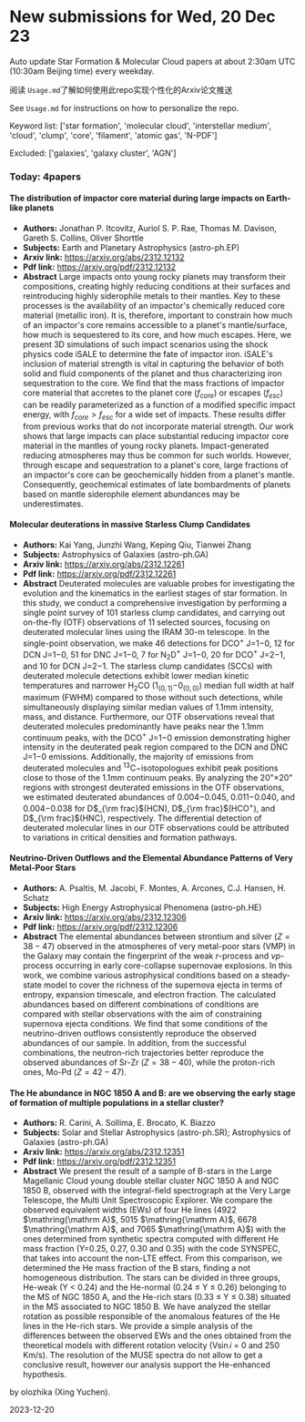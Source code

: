 # New submissions for Wed, 20 Dec 23
Auto update Star Formation & Molecular Cloud papers at about 2:30am UTC (10:30am Beijing time) every weekday.


阅读 `Usage.md`了解如何使用此repo实现个性化的Arxiv论文推送

See `Usage.md` for instructions on how to personalize the repo. 


Keyword list: ['star formation', 'molecular cloud', 'interstellar medium', 'cloud', 'clump', 'core', 'filament', 'atomic gas', 'N-PDF']


Excluded: ['galaxies', 'galaxy cluster', 'AGN']


### Today: 4papers 
#### The distribution of impactor core material during large impacts on  Earth-like planets
 - **Authors:** Jonathan P. Itcovitz, Auriol S. P. Rae, Thomas M. Davison, Gareth S. Collins, Oliver Shorttle
 - **Subjects:** Earth and Planetary Astrophysics (astro-ph.EP)
 - **Arxiv link:** https://arxiv.org/abs/2312.12132
 - **Pdf link:** https://arxiv.org/pdf/2312.12132
 - **Abstract**
 Large impacts onto young rocky planets may transform their compositions, creating highly reducing conditions at their surfaces and reintroducing highly siderophile metals to their mantles. Key to these processes is the availability of an impactor's chemically reduced core material (metallic iron). It is, therefore, important to constrain how much of an impactor's core remains accessible to a planet's mantle/surface, how much is sequestered to its core, and how much escapes. Here, we present 3D simulations of such impact scenarios using the shock physics code iSALE to determine the fate of impactor iron. iSALE's inclusion of material strength is vital in capturing the behavior of both solid and fluid components of the planet and thus characterizing iron sequestration to the core. We find that the mass fractions of impactor core material that accretes to the planet core ($f_{core}$) or escapes ($f_{esc}$) can be readily parameterized as a function of a modified specific impact energy, with $f_{core} > f_{esc}$ for a wide set of impacts. These results differ from previous works that do not incorporate material strength. Our work shows that large impacts can place substantial reducing impactor core material in the mantles of young rocky planets. Impact-generated reducing atmospheres may thus be common for such worlds. However, through escape and sequestration to a planet's core, large fractions of an impactor's core can be geochemically hidden from a planet's mantle. Consequently, geochemical estimates of late bombardments of planets based on mantle siderophile element abundances may be underestimates.
#### Molecular deuterations in massive Starless Clump Candidates
 - **Authors:** Kai Yang, Junzhi Wang, Keping Qiu, Tianwei Zhang
 - **Subjects:** Astrophysics of Galaxies (astro-ph.GA)
 - **Arxiv link:** https://arxiv.org/abs/2312.12261
 - **Pdf link:** https://arxiv.org/pdf/2312.12261
 - **Abstract**
 Deuterated molecules are valuable probes for investigating the evolution and the kinematics in the earliest stages of star formation. In this study, we conduct a comprehensive investigation by performing a single point survey of 101 starless clump candidates, and carrying out on-the-fly (OTF) observations of 11 selected sources, focusing on deuterated molecular lines using the IRAM 30-m telescope. In the single-point observation, we make 46 detections for DCO$^{+}$ J=1$-$0, 12 for DCN J=1$-$0, 51 for DNC J=1$-$0, 7 for N$_{2}$D$^{+}$ J=1$-$0, 20 for DCO$^{+}$ J=2$-$1, and 10 for DCN J=2$-$1. The starless clump candidates (SCCs) with deuterated molecule detections exhibit lower median kinetic temperatures and narrower H$_{2}$CO (1$_{(0,1)}$$-$0$_{(0,0)}$) median full width at half maximum (FWHM) compared to those without such detections, while simultaneously displaying similar median values of 1.1mm intensity, mass, and distance. Furthermore, our OTF observations reveal that deuterated molecules predominantly have peaks near the 1.1mm continuum peaks, with the DCO$^{+}$ J=1$-$0 emission demonstrating higher intensity in the deuterated peak region compared to the DCN and DNC J=1$-$0 emissions. Additionally, the majority of emissions from deuterated molecules and $^{13}$C$-$isotopologues exhibit peak positions close to those of the 1.1mm continuum peaks. By analyzing the 20"$\times$20" regions with strongest deuterated emissions in the OTF observations, we estimated deuterated abundances of 0.004$-$0.045, 0.011$-$0.040, and 0.004$-$0.038 for D$_{\rm frac}$(HCN), D$_{\rm frac}$(HCO$^{+}$), and D$_{\rm frac}$(HNC), respectively. The differential detection of deuterated molecular lines in our OTF observations could be attributed to variations in critical densities and formation pathways.
#### Neutrino-Driven Outflows and the Elemental Abundance Patterns of Very  Metal-Poor Stars
 - **Authors:** A. Psaltis, M. Jacobi, F. Montes, A. Arcones, C.J. Hansen, H. Schatz
 - **Subjects:** High Energy Astrophysical Phenomena (astro-ph.HE)
 - **Arxiv link:** https://arxiv.org/abs/2312.12306
 - **Pdf link:** https://arxiv.org/pdf/2312.12306
 - **Abstract**
 The elemental abundances between strontium and silver ($Z = 38-47$) observed in the atmospheres of very metal-poor stars (VMP) in the Galaxy may contain the fingerprint of the weak $r$-process and $\nu p$-process occurring in early core-collapse supernovae explosions. In this work, we combine various astrophysical conditions based on a steady-state model to cover the richness of the supernova ejecta in terms of entropy, expansion timescale, and electron fraction. The calculated abundances based on different combinations of conditions are compared with stellar observations with the aim of constraining supernova ejecta conditions. We find that some conditions of the neutrino-driven outflows consistently reproduce the observed abundances of our sample. In addition, from the successful combinations, the neutron-rich trajectories better reproduce the observed abundances of Sr-Zr ($Z= 38-40$), while the proton-rich ones, Mo-Pd ($Z= 42-47$).
#### The He abundance in NGC 1850 A and B: are we observing the early stage  of formation of multiple populations in a stellar cluster?
 - **Authors:** R. Carini, A. Sollima, E. Brocato, K. Biazzo
 - **Subjects:** Solar and Stellar Astrophysics (astro-ph.SR); Astrophysics of Galaxies (astro-ph.GA)
 - **Arxiv link:** https://arxiv.org/abs/2312.12351
 - **Pdf link:** https://arxiv.org/pdf/2312.12351
 - **Abstract**
 We present the result of a sample of B-stars in the Large Magellanic Cloud young double stellar cluster NGC 1850 A and NGC 1850 B, observed with the integral-field spectrograph at the Very Large Telescope, the Multi Unit Spectroscopic Explorer. We compare the observed equivalent widths (EWs) of four He lines (4922 $\mathring{\mathrm A}$, 5015 $\mathring{\mathrm A}$, 6678 $\mathring{\mathrm A}$, and 7065 $\mathring{\mathrm A}$) with the ones determined from synthetic spectra computed with different He mass fraction (Y=0.25, 0.27, 0.30 and 0.35) with the code SYNSPEC, that takes into account the non-LTE effect. From this comparison, we determined the He mass fraction of the B stars, finding a not homogeneous distribution. The stars can be divided in three groups, He-weak (Y $\lt$ 0.24) and the He-normal (0.24 $\leqslant$ Y $\leqslant$ 0.26) belonging to the MS of NGC 1850 A, and the He-rich stars (0.33 $\leqslant$ Y $\leqslant$ 0.38) situated in the MS associated to NGC 1850 B. We have analyzed the stellar rotation as possible responsible of the anomalous features of the He lines in the He-rich stars. We provide a simple analysis of the differences between the observed EWs and the ones obtained from the theoretical models with different rotation velocity (V$\sin{i}$ = 0 and 250 Km/s). The resolution of the MUSE spectra do not allow to get a conclusive result, however our analysis support the He-enhanced hypothesis.


by olozhika (Xing Yuchen). 


2023-12-20
